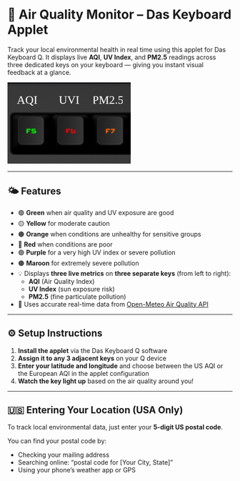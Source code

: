 # 🌿 Air Quality Monitor – Das Keyboard Applet

Track your local environmental health in real time using this applet for Das Keyboard Q.
It displays live **AQI**, **UV Index**, and **PM2.5** readings across three dedicated keys on your keyboard — giving you instant visual feedback at a glance.

![Air Quality Monitor on a Das Keyboard Q](assets/image.png "Air Quality Monitor")

---

## 🌤️ Features

- 🟢 **Green** when air quality and UV exposure are good
- 🟡 **Yellow** for moderate caution
- 🟠 **Orange** when conditions are unhealthy for sensitive groups
- 🔴 **Red** when conditions are poor
- 🟣 **Purple** for a very high UV index or severe pollution
- 🟤 **Maroon** for extremely severe pollution
- 💡 Displays **three live metrics** on **three separate keys** (from left to right):
  - **AQI** (Air Quality Index)
  - **UV Index** (sun exposure risk)
  - **PM2.5** (fine particulate pollution)
- 📡 Uses accurate real-time data from [Open-Meteo Air Quality API](https://open-meteo.com/en/docs/air-quality-api)

---

## ⚙️ Setup Instructions

1. **Install the applet** via the Das Keyboard Q software
2. **Assign it to any 3 adjacent keys** on your Q device
3. **Enter your latitude and longitude** and choose between the US AQI or the European AQI in the applet configuration
4. **Watch the key light up** based on the air quality around you!

---

## 🇺🇸 Entering Your Location (USA Only)

To track local environmental data, just enter your **5-digit US postal code**.

You can find your postal code by:

- Checking your mailing address
- Searching online: “postal code for [Your City, State]”
- Using your phone’s weather app or GPS
